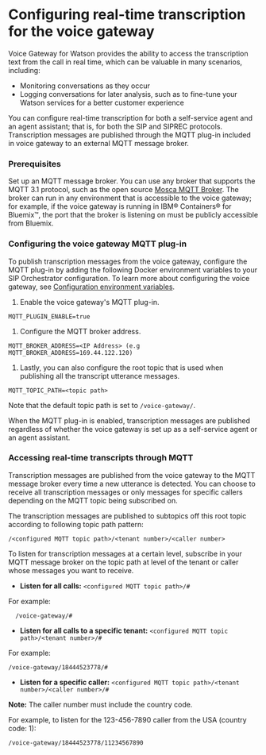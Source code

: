 # Configuring real-time transcription for the voice gateway

Voice Gateway for Watson provides the ability to access the transcription text from the call in real time, which can be valuable in many scenarios, including:
* Monitoring conversations as they occur
* Logging conversations for later analysis, such as to fine-tune your Watson services for a better customer experience

You can configure real-time transcription for both a self-service agent and an agent assistant; that is, for both the SIP and SIPREC protocols. Transcription messages are published through the MQTT plug-in included in voice gateway to an external MQTT message broker.

### Prerequisites
Set up an MQTT message broker. You can use any broker that supports the MQTT 3.1 protocol, such as the open source [Mosca MQTT Broker](https://github.com/mcollina/mosca). The broker can run in any environment that is accessible to the voice gateway; for example, if the voice gateway is running in IBM&reg; Containers&reg; for Bluemix&trade;, the port that the broker is listening on must be publicly accessible from Bluemix.

### Configuring the voice gateway MQTT plug-in

To publish transcription messages from the voice gateway, configure the MQTT plug-in by adding the following Docker environment variables to your SIP Orchestrator configuration. To learn more about configuring the voice gateway, see [Configuration environment variables](config.md).

1. Enable the voice gateway's MQTT plug-in.
```
MQTT_PLUGIN_ENABLE=true
```
1. Configure the MQTT broker address.
```
MQTT_BROKER_ADDRESS=<IP Address> (e.g MQTT_BROKER_ADDRESS=169.44.122.120)
```

1. Lastly, you can also configure the root topic that is used when publishing all the transcript utterance messages.
```
MQTT_TOPIC_PATH=<topic path>
```

  Note that the default topic path is set to `/voice-gateway/`.

When the MQTT plug-in is enabled, transcription messages are published regardless of whether the voice gateway is set up as a self-service agent or an agent assistant.

### Accessing real-time transcripts through MQTT

Transcription messages are published from the voice gateway to the MQTT message broker every time a new utterance is detected. You can choose to receive all transcription messages or only messages for specific callers depending on the MQTT topic being subscribed on.

The transcription messages are published to subtopics off this root topic according to following topic path pattern:

```
/<configured MQTT topic path>/<tenant number>/<caller number>
```

To listen for transcription messages at a certain level, subscribe in your MQTT message broker on the topic path at level of the tenant or caller whose messages you want to receive.

* **Listen for all calls:** `<configured MQTT topic path>/#`

 For example:

   ```
     /voice-gateway/#
   ```
* **Listen for all calls to a specific tenant:** `<configured MQTT topic path>/<tenant number>/#`

 For example:

 ```
 /voice-gateway/18444523778/#
 ```

* **Listen for a specific caller:** `<configured MQTT topic path>/<tenant number>/<caller number>/#`

 **Note:** The caller number must include the country code.

 For example, to listen for the 123-456-7890 caller from the USA (country code: 1):
 ```
 /voice-gateway/18444523778/11234567890
 ```
